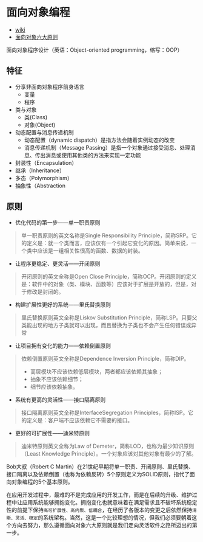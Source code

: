 # 面向对象编程

* [wiki](https://zh.wikipedia.org/wiki/%E9%9D%A2%E5%90%91%E5%AF%B9%E8%B1%A1%E7%A8%8B%E5%BA%8F%E8%AE%BE%E8%AE%A1)
* [面向对象六大原则](http://blog.csdn.net/bboyfeiyu/article/details/50103471)

面向对象程序设计（英语：Object-oriented programming，缩写：OOP）

## 特征

* 分享非面向对象程序前身语言
  * 变量
  * 程序
* 类与对象
  * 类(Class)
  * 对象(Object)
* 动态配置与消息传递机制
  * 动态配置（dynamic dispatch）是指方法会随着实例动态的改变
  * 消息传递机制（Message Passing）是指一个对象通过接受消息、处理消息、传出消息或使用其他类的方法来实现一定功能
* 封装性（Encapsulation）
* 继承（Inheritance）
* 多态（Polymorphism）
* 抽象性（Abstraction

## 原则

* 优化代码的第一步——单一职责原则

> 单一职责原则的英文名称是Single Responsibility Principle，简称SRP。它的定义是：就一个类而言，应该仅有一个引起它变化的原因。简单来说，一个类中应该是一组相关性很高的函数、数据的封装。

* 让程序更稳定、更灵活——开闭原则

> 开闭原则的英文全称是Open Close Principle，简称OCP。开闭原则的定义是：软件中的对象（类、模块、函数等）应该对于扩展是开放的，但是，对于修改是封闭的。

* 构建扩展性更好的系统——里氏替换原则

> 里氏替换原则英文全称是Liskov Substitution Principle，简称LSP。只要父类能出现的地方子类就可以出现，而且替换为子类也不会产生任何错误或异常

* 让项目拥有变化的能力——依赖倒置原则

> 依赖倒置原则英文全称是Dependence Inversion Principle，简称DIP。
> * 高层模块不应该依赖低层模块，两者都应该依赖其抽象；
> * 抽象不应该依赖细节；
> * 细节应该依赖抽象。

* 系统有更高的灵活性——接口隔离原则

> 接口隔离原则英文全称是InterfaceSegregation Principles，简称ISP。它的定义是：客户端不应该依赖它不需要的接口。

* 更好的可扩展性——迪米特原则

> 迪米特原则英文全称为Law of Demeter，简称LOD，也称为最少知识原则（Least Knowledge Principle）。一个对象应该对其他对象有最少的了解。

Bob大叔（Robert C Martin）在21世纪早期将单一职责、开闭原则、里氏替换、接口隔离以及依赖倒置（也称为依赖反转）5个原则定义为SOLID原则，指代了面向对象编程的5个基本原则。

在应用开发过程中，最难的不是完成应用的开发工作，而是在后续的升级、维护过程中让应用系统能够拥抱变化。拥抱变化也就意味着在满足需求且不破坏系统稳定性的前提下保持`高可扩展性、高内聚、低耦合`，在经历了各版本的变更之后依然保持`清晰、灵活、稳定`的系统架构。当然，这是一个比较理想的情况，但我们必须要朝着这个方向去努力，那么遵循面向对象六大原则就是我们走向灵活软件之路所迈出的第一步。
